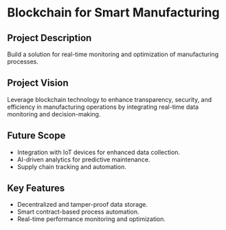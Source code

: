 # Blockchain for Smart Manufacturing

## Project Description
Build a solution for real-time monitoring and optimization of manufacturing processes.

## Project Vision
Leverage blockchain technology to enhance transparency, security, and efficiency in manufacturing operations by integrating real-time data monitoring and decision-making.

## Future Scope
- Integration with IoT devices for enhanced data collection.
- AI-driven analytics for predictive maintenance.
- Supply chain tracking and automation.

## Key Features
- Decentralized and tamper-proof data storage.
- Smart contract-based process automation.
- Real-time performance monitoring and optimization.

